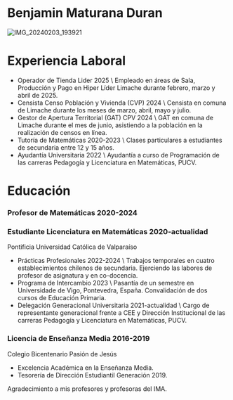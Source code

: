 <h1> Benjamin Maturana Duran </h1>

![IMG_20240203_193921](https://github.com/user-attachments/assets/bcd1897f-b829-40fb-b046-1d4fcea29ada)

# Experiencia Laboral
* Operador de Tienda Lider 2025 \\
Empleado en áreas de Sala, Producción y Pago en Hiper Líder Limache durante febrero, marzo y abril de 2025.
* Censista Censo Población y Vivienda (CVP) 2024 \\
Censista en comuna de Limache durante los meses de marzo, abril, mayo y julio.
* Gestor de Apertura Territorial (GAT) CPV 2024 \\
GAT en comuna de Limache durante el mes de junio, asistiendo a la población en la realización de censos en línea.
* Tutoría de Matemáticas 2020-2023 \\
Clases particulares a estudiantes de secundaria entre 12 y 15 años.
* Ayudantía Universitaria 2022 \\
Ayudantía a curso de Programación de las carreras Pedagogía y Licenciatura en Matemáticas, PUCV.

# Educación

### Profesor de Matemáticas 2020-2024

### Estudiante Licenciatura en Matemáticas 2020-actualidad
Pontificia Universidad Católica de Valparaíso
* Prácticas Profesionales 2022-2024 \\
Trabajos temporales en cuatro establecimientos chilenos de secundaria. Ejerciendo las labores de profesor de asignatura y en co-docencia.
* Programa de Intercambio 2023 \\
Pasantía de un semestre en Universidade de Vigo, Pontevedra, España. Convalidación de dos cursos de Educación Primaria.
* Delegación Generacional Universitaria 2021-actualidad \\
Cargo de representante generacional frente a CEE y Dirección Institucional de las carreras Pedagogía y Licenciatura en Matemáticas, PUCV.

### Licencia de Enseñanza Media 2016-2019
Colegio Bicentenario Pasión de Jesús
* Excelencia Académica en la Enseñanza Media.
* Tesorería de Dirección Estudiantil Generación 2019.

Agradecimiento a mis profesores y profesoras del IMA.
